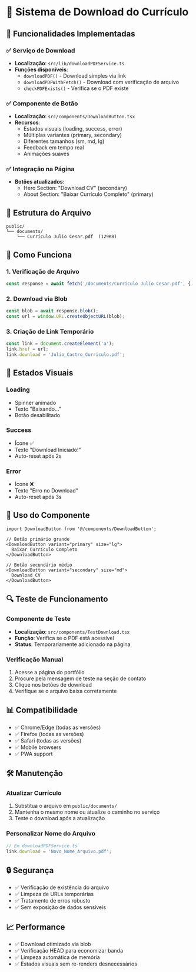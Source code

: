 # 📄 Sistema de Download do Currículo

## 🎯 Funcionalidades Implementadas

### ✅ Serviço de Download
- **Localização**: `src/lib/downloadPDFService.ts`
- **Funções disponíveis**:
  - `downloadPDF()` - Download simples via link
  - `downloadPDFWithFetch()` - Download com verificação de arquivo
  - `checkPDFExists()` - Verifica se o PDF existe

### ✅ Componente de Botão
- **Localização**: `src/components/DownloadButton.tsx`
- **Recursos**:
  - Estados visuais (loading, success, error)
  - Múltiplas variantes (primary, secondary)
  - Diferentes tamanhos (sm, md, lg)
  - Feedback em tempo real
  - Animações suaves

### ✅ Integração na Página
- **Botões atualizados**:
  - Hero Section: "Download CV" (secondary)
  - About Section: "Baixar Currículo Completo" (primary)

## 📁 Estrutura do Arquivo

```
public/
└── documents/
    └── Currículo Julio Cesar.pdf  (129KB)
```

## 🔧 Como Funciona

### 1. Verificação de Arquivo
```typescript
const response = await fetch('/documents/Currículo Julio Cesar.pdf', { method: 'HEAD' });
```

### 2. Download via Blob
```typescript
const blob = await response.blob();
const url = window.URL.createObjectURL(blob);
```

### 3. Criação de Link Temporário
```typescript
const link = document.createElement('a');
link.href = url;
link.download = 'Julio_Castro_Curriculo.pdf';
```

## 🎨 Estados Visuais

### Loading
- Spinner animado
- Texto "Baixando..."
- Botão desabilitado

### Success
- Ícone ✅
- Texto "Download Iniciado!"
- Auto-reset após 2s

### Error
- Ícone ❌
- Texto "Erro no Download"
- Auto-reset após 3s

## 🚀 Uso do Componente

```tsx
import DownloadButton from '@/components/DownloadButton';

// Botão primário grande
<DownloadButton variant="primary" size="lg">
  Baixar Currículo Completo
</DownloadButton>

// Botão secundário médio
<DownloadButton variant="secondary" size="md">
  Download CV
</DownloadButton>
```

## 🔍 Teste de Funcionamento

### Componente de Teste
- **Localização**: `src/components/TestDownload.tsx`
- **Função**: Verifica se o PDF está acessível
- **Status**: Temporariamente adicionado na página

### Verificação Manual
1. Acesse a página do portfólio
2. Procure pela mensagem de teste na seção de contato
3. Clique nos botões de download
4. Verifique se o arquivo baixa corretamente

## 📊 Compatibilidade

- ✅ Chrome/Edge (todas as versões)
- ✅ Firefox (todas as versões)
- ✅ Safari (todas as versões)
- ✅ Mobile browsers
- ✅ PWA support

## 🛠️ Manutenção

### Atualizar Currículo
1. Substitua o arquivo em `public/documents/`
2. Mantenha o mesmo nome ou atualize o caminho no serviço
3. Teste o download após a atualização

### Personalizar Nome do Arquivo
```typescript
// Em downloadPDFService.ts
link.download = 'Novo_Nome_Arquivo.pdf';
```

## 🔒 Segurança

- ✅ Verificação de existência do arquivo
- ✅ Limpeza de URLs temporárias
- ✅ Tratamento de erros robusto
- ✅ Sem exposição de dados sensíveis

## 📈 Performance

- ✅ Download otimizado via blob
- ✅ Verificação HEAD para economizar banda
- ✅ Limpeza automática de memória
- ✅ Estados visuais sem re-renders desnecessários
